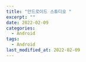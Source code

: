 ```yaml
---
title: "안드로이드 스튜디오 "
excerpt: ""
date: 2022-02-09
categories:
  - Android
tags:
  - Android
last_modified_at: 2022-02-09
---
```

